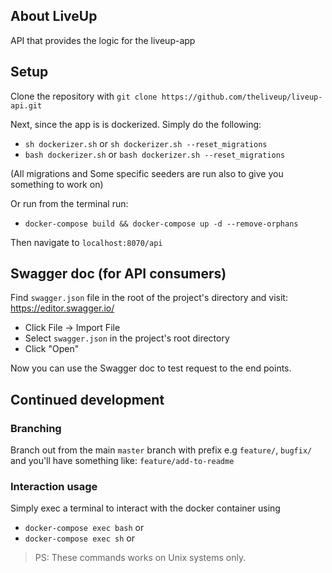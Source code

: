## About LiveUp

API that provides the logic for the liveup-app

## Setup

Clone the repository with 
`git clone https://github.com/theliveup/liveup-api.git`

Next, since the app is is dockerized. Simply do the following: 

- `sh dockerizer.sh` or `sh dockerizer.sh --reset_migrations`
- `bash dockerizer.sh` or `bash dockerizer.sh --reset_migrations`

(All migrations and Some specific seeders are run also to give you something to work on)

Or run from the terminal run:

- `docker-compose build && docker-compose up -d --remove-orphans`

Then navigate to `localhost:8070/api`

## Swagger doc (for API consumers)

Find `swagger.json` file in the root of the project's directory and visit: https://editor.swagger.io/

- Click File -> Import File
- Select `swagger.json` in the project's root directory
- Click "Open"

Now you can use the Swagger doc to test request to the end points.

## Continued development
### Branching
Branch out from the main `master` branch with prefix e.g `feature/`, `bugfix/` and you'll have something like: `feature/add-to-readme`

### Interaction usage
Simply exec a terminal to interact with the docker container using

- `docker-compose exec bash` or
- `docker-compose exec sh` or

> PS: These commands works on Unix systems only.
